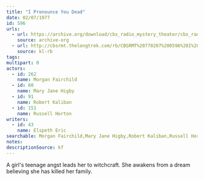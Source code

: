 ```yaml
---
title: "I Pronounce You Dead"
date: 02/07/1977
id: 596
urls: 
  - url: https://archive.org/download/cbs_radio_mystery_theater/cbs_radio_mystery_theater-0551-0600.zip/cbs_radio_mystery_theater-0551-0600%2Fcbsrmt_0596_i_pronounce_you_dead.mp3
    source: archive-org
  - url: http://cbsrmt.thelongtrek.com/rb/CBSRMT%20770207%200596%20I%20Pronounce%20You%20Dead_wbbm_rb%20levels.mp3
    source: kl-rb
tags: 
multipart: 0
actors:  
  - id: 262
    name: Morgan Fairchild  
  - id: 60
    name: Mary Jane Higby  
  - id: 91
    name: Robert Kaliban  
  - id: 151
    name: Russell Horton
writers:  
  - id: 43
    name: Elspeth Eric
searchable: Morgan Fairchild,Mary Jane Higby,Robert Kaliban,Russell Horton Elspeth Eric
notes: 
descriptionSource: kf
---
```

A girl's teenage angst leads her to witchcraft. She awakens from a dream believing she has killed her family.